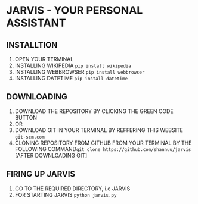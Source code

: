 # JARVIS - YOUR PERSONAL ASSISTANT

## INSTALLTION
  1. OPEN YOUR TERMINAL
  2. INSTALLING WIKIPEDIA `pip install wikipedia`
  3. INSTALLING WEBBROWSER `pip install webbrowser`
  4. INSTALLING DATETIME `pip install datetime`

## DOWNLOADING
  1. DOWNLOAD THE REPOSITORY BY CLICKING THE GREEN CODE BUTTON
  2. OR
  3. DOWNLOAD GIT IN YOUR TERMINAL BY REFFERING THIS WEBSITE `git-scm.com`
  4. CLONING REPOSITORY FROM GITHUB FROM YOUR TERMINAL BY THE FOLLOWING COMMAND`git clone https://github.com/shannuu/jarvis` [AFTER DOWNLOADING GIT]

## FIRING UP JARVIS
  1. GO TO THE REQUIRED DIRECTORY, i.e JARVIS
  2. FOR STARTING JARVIS `python jarvis.py`
